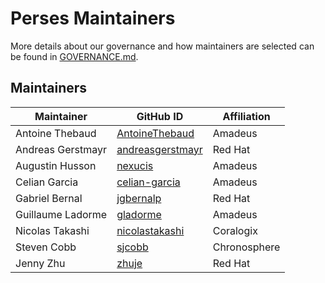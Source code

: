 # Perses Maintainers

More details about our governance and how maintainers are selected can
be found in [GOVERNANCE.md](GOVERNANCE.md).

## Maintainers

| Maintainer        | GitHub ID                                               | Affiliation  |
|-------------------|---------------------------------------------------------|--------------|
| Antoine Thebaud   | [AntoineThebaud](https://github.com/AntoineThebaud)     | Amadeus      |
| Andreas Gerstmayr | [andreasgerstmayr](https://github.com/andreasgerstmayr) | Red Hat      |
| Augustin Husson   | [nexucis](https://github.com/Nexucis)                   | Amadeus      |
| Celian Garcia     | [celian-garcia](https://github.com/celian-garcia)       | Amadeus      |
| Gabriel Bernal    | [jgbernalp](https://github.com/jgbernalp)               | Red Hat      |
| Guillaume Ladorme | [gladorme](https://github.com/Gladorme)                 | Amadeus      |
| Nicolas Takashi   | [nicolastakashi](https://github.com/nicolastakashi)     | Coralogix    |
| Steven Cobb       | [sjcobb](https://github.com/sjcobb)                     | Chronosphere |
| Jenny Zhu         | [zhuje](https://github.com/zhuje)                       | Red Hat      |

